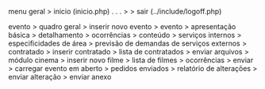 menu geral
	> inicio (inicio.php)
	.
	.
	.
	> 
	> sair (../include/logoff.php)
	
evento
	> quadro geral
	> inserir novo evento
		> evento
			> apresentação básica
			> detalhamento
			> ocorrências
			> conteúdo
			> serviços internos
			> especificidades de área
			> previsão de demandas de serviços externos
		> contratado
			> inserir contratado
			> lista de contratados
		> enviar arquivos
		> módulo cinema
			> inserir novo filme
			> lista de filmes
				> ocorrências
		> enviar
	> carregar evento em aberto
	> pedidos enviados
		> relatório de alterações
		> enviar alteração
		> enviar anexo
	 
	
